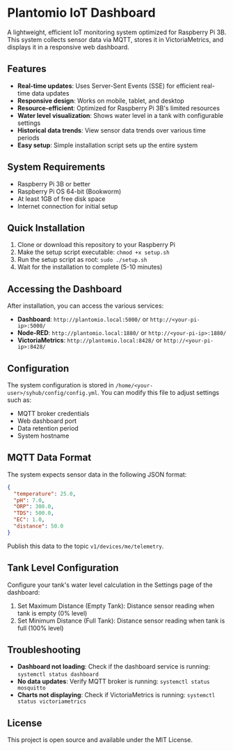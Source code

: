 # Plantomio IoT Dashboard

A lightweight, efficient IoT monitoring system optimized for Raspberry Pi 3B. This system collects sensor data via MQTT, stores it in VictoriaMetrics, and displays it in a responsive web dashboard.

## Features

- **Real-time updates**: Uses Server-Sent Events (SSE) for efficient real-time data updates
- **Responsive design**: Works on mobile, tablet, and desktop
- **Resource-efficient**: Optimized for Raspberry Pi 3B's limited resources
- **Water level visualization**: Shows water level in a tank with configurable settings
- **Historical data trends**: View sensor data trends over various time periods
- **Easy setup**: Simple installation script sets up the entire system

## System Requirements

- Raspberry Pi 3B or better
- Raspberry Pi OS 64-bit (Bookworm)
- At least 1GB of free disk space
- Internet connection for initial setup

## Quick Installation

1. Clone or download this repository to your Raspberry Pi
2. Make the setup script executable: `chmod +x setup.sh`
3. Run the setup script as root: `sudo ./setup.sh`
4. Wait for the installation to complete (5-10 minutes)

## Accessing the Dashboard

After installation, you can access the various services:

- **Dashboard**: `http://plantomio.local:5000/` or `http://<your-pi-ip>:5000/`
- **Node-RED**: `http://plantomio.local:1880/` or `http://<your-pi-ip>:1880/`
- **VictoriaMetrics**: `http://plantomio.local:8428/` or `http://<your-pi-ip>:8428/`

## Configuration

The system configuration is stored in `/home/<your-user>/syhub/config/config.yml`. You can modify this file to adjust settings such as:

- MQTT broker credentials
- Web dashboard port
- Data retention period
- System hostname

## MQTT Data Format

The system expects sensor data in the following JSON format:

```json
{
  "temperature": 25.0,
  "pH": 7.0,
  "ORP": 300.0,
  "TDS": 500.0,
  "EC": 1.0,
  "distance": 50.0
}
```

Publish this data to the topic `v1/devices/me/telemetry`.

## Tank Level Configuration

Configure your tank's water level calculation in the Settings page of the dashboard:

1. Set Maximum Distance (Empty Tank): Distance sensor reading when tank is empty (0% level)
2. Set Minimum Distance (Full Tank): Distance sensor reading when tank is full (100% level)

## Troubleshooting

- **Dashboard not loading**: Check if the dashboard service is running: `systemctl status dashboard`
- **No data updates**: Verify MQTT broker is running: `systemctl status mosquitto`
- **Charts not displaying**: Check if VictoriaMetrics is running: `systemctl status victoriametrics`

## License

This project is open source and available under the MIT License. 